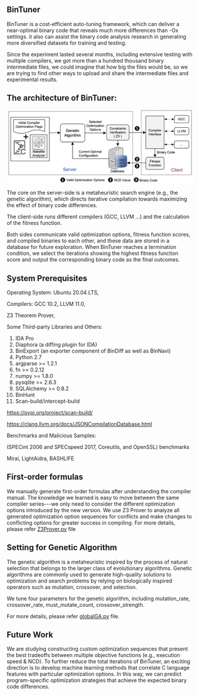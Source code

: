 BinTuner
---------------------
BinTuner is a cost-efficient auto-tuning framework, which can deliver a near-optimal binary code that reveals much more differences than -Ox settings. it also can assist the binary code analysis research in generating more diversified datasets for training and testing.

Since the experiment lasted several months, including extensive testing with multiple compilers, we got more than a hundred thousand binary intermediate files, we could imagine that how big the files would be, so we are trying to find other ways to upload and share the intermediate files and experimental results.

The architecture of BinTuner:
---------------------
![image](https://github.com/BinTuner/Dev/blob/main/Results/Images/BinTuner.png)



The core on the server-side is a metaheuristic search engine (e.g., the genetic algorithm), which directs iterative compilation towards maximizing the effect of binary code differences. 

The client-side runs different compilers (GCC, LLVM ...) and the calculation of the fitness function. 

Both sides communicate valid optimization options, fitness function scores, and compiled binaries to each other, and these data are stored in a database for future exploration. When BinTuner reaches a termination condition, we select the iterations showing the highest fitness function score and output the corresponding binary code as the final outcomes.



System Prerequisites
--------------------

Operating System: Ubuntu 20.04 LTS,

Compilers: GCC 10.2, LLVM 11.0,

Z3 Theorem Prover,

Some Third-party Libraries and Others:

1. IDA Pro 
2. Diaphora (a diffing plugin for IDA)
3. BinExport (an exporter component of BinDiff as well as BinNavi)
4. Python 2.7
5. argparse >= 1.2.1
6. fn >= 0.2.12
7. numpy >= 1.8.0
8. pysqlite >= 2.6.3
9. SQLAlchemy >= 0.8.2
10. BinHunt
11. Scan-build/intercept-build

https://pypi.org/project/scan-build/

https://clang.llvm.org/docs/JSONCompilationDatabase.html

Benchmarks and Malicious Samples:

(SPECint 2006 and SPECspeed 2017, Coreutils, and OpenSSL) benchmarks

Mirai, LightAidra, BASHLIFE

First-order formulas
--------------------

We manually generate first-order formulas after understanding the compiler manual. The knowledge we learned is easy to move between the same compiler series---we only need to consider the different optimization options introduced by the new version. 
We use Z3 Prover to analyze all generated optimization option sequences for conflicts and make changes to conflicting options for greater success in compiling.
For more details, please refer  [Z3Prover.py](https://github.com/BinTuner/Dev/blob/main/BinTuner/main/search/Z3Prover.py) file

Setting for Genetic Algorithm
--------------------
The genetic algorithm is a metaheuristic inspired by the process of natural selection that belongs to the larger class of evolutionary algorithms. Genetic algorithms are commonly used to generate high-quality solutions to optimization and search problems by relying on biologically inspired operators such as mutation, crossover, and selection.

We tune four parameters for the genetic algorithm, including mutation_rate,  crossover_rate, must_mutate_count, crossover_strength.  

For more details, please refer [globalGA.py](https://github.com/BinTuner/Dev/blob/main/BinTuner/main/search/globalGA-old.py) file.

Future Work
--------------------
We are studying constructing custom optimization sequences that present the best tradeoffs between multiple objective functions (e.g., execution speed & NCD). To further reduce the total iterations of BinTuner, an exciting direction is to develop machine learning methods that correlate C language features with particular optimization options. In this way, we can predict program-specific optimization strategies that achieve the expected binary code differences.





